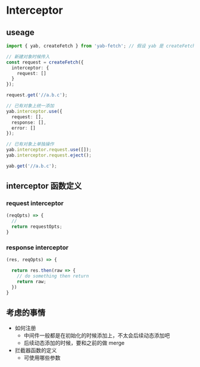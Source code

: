 # Interceptor

## useage

```typescript
import { yab, createFetch } from 'yab-fetch'; // 假设 yab 是 createFetch 创建的对象

// 新建对象时候传入
const request = createFetch({
  interceptor: {
    request: []
  }
});

request.get('//a.b.c');

// 已有对象上统一添加
yab.interceptor.use({
  request: [],
  response: [],
  error: []
});

// 已有对象上单独操作
yab.interceptor.request.use([]);
yab.interceptor.request.eject();

yab.get('//a.b.c');
```


## interceptor 函数定义

### request interceptor
```typescript
(reqOpts) => {
  //
  return requestOpts;
}
```

### response interceptor
```typescript
(res, reqOpts) => {

  return res.then(raw => {
    // do something then return
    return raw;
  })
}
```

## 考虑的事情
- 如何注册
  - 中间件一般都是在初始化的时候添加上，不太会后续动态添加吧
  - 后续动态添加的时候，要和之前的做 merge
- 拦截器函数的定义
  - 可使用哪些参数
